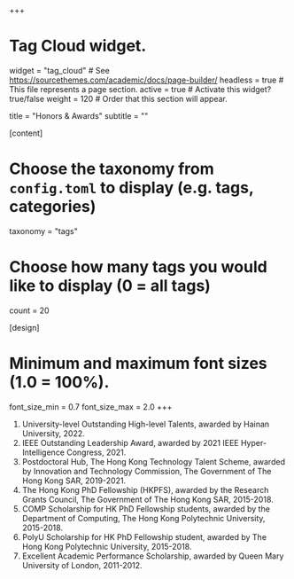 +++
# Tag Cloud widget.
widget = "tag_cloud"  # See https://sourcethemes.com/academic/docs/page-builder/
headless = true  # This file represents a page section.
active = true  # Activate this widget? true/false
weight = 120  # Order that this section will appear.

title = "Honors & Awards"
subtitle = ""

[content]
  # Choose the taxonomy from `config.toml` to display (e.g. tags, categories)
  taxonomy = "tags"
  
  # Choose how many tags you would like to display (0 = all tags)
  count = 20

[design]
  # Minimum and maximum font sizes (1.0 = 100%).
  font_size_min = 0.7
  font_size_max = 2.0
+++
1. University-level Outstanding High-level Talents, awarded by Hainan University, 2022.
2. IEEE Outstanding Leadership Award, awarded by 2021 IEEE Hyper-Intelligence Congress, 2021.
3. Postdoctoral Hub, The Hong Kong Technology Talent Scheme, awarded by Innovation and Technology Commission, The Government of The Hong Kong SAR, 2019-2021.
4. The Hong Kong PhD Fellowship (HKPFS), awarded by the Research Grants Council, The Government of The Hong Kong SAR, 2015-2018.
5. COMP Scholarship for HK PhD Fellowship students, awarded by the Department of Computing, The Hong Kong Polytechnic University, 2015-2018.
6. PolyU Scholarship for HK PhD Fellowship student, awarded by The Hong Kong Polytechnic University, 2015-2018.
7. Excellent Academic Performance Scholarship, awarded by Queen Mary University of London, 2011-2012.

